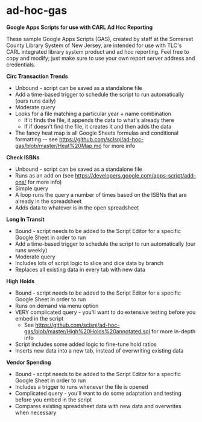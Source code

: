 # ad-hoc-gas
__Google Apps Scripts for use with CARL Ad Hoc Reporting__

These sample Google Apps Scripts (GAS), created by staff at the Somerset County Library System of New Jersey, are intended for use with TLC's CARL integrated library system product and ad hoc reporting. Feel free to copy and modify; just make sure to use your own report server address and credentials.

__Circ Transaction Trends__
 * Unbound - script can be saved as a standalone file
 * Add a time-based trigger to schedule the script to run automatically (ours runs daily)
 * Moderate query
 * Looks for a file matching a particular year + name combination
   * If it finds the file, it appends the data to what's already there
   * If if doesn't find the file, it creates it and then adds the data
 * The fancy heat map is all Google Sheets formulas and conditional formatting -- see https://github.com/sclsnj/ad-hoc-gas/blob/master/Heat%20Map.md for more info

__Check ISBNs__
 * Unbound - script can be saved as a standalone file
 * Runs as an add on (see https://developers.google.com/apps-script/add-ons/ for more info)
 * Simple query
 * A loop runs the query a number of times based on the ISBNs that are already in the spreadsheet
 * Adds data to whatever is in the open spreadsheet

__Long In Transit__
 * Bound - script needs to be added to the Script Editor for a specific Google Sheet in order to run
 * Add a time-based trigger to schedule the script to run automatically (our runs weekly)
 * Moderate query
 * Includes lots of script logic to slice and dice data by branch
 * Replaces all existing data in every tab with new data

__High Holds__
 * Bound - script needs to be added to the Script Editor for a specific Google Sheet in order to run
 * Runs on demand via menu option
 * VERY complicated query - you'll want to do extensive testing before you embed in the script
   * See https://github.com/sclsnj/ad-hoc-gas/blob/master/High%20Holds%20annotated.sql for more in-depth info
 * Script includes some added logic to fine-tune hold ratios
 * Inserts new data into a new tab, instead of overwriting existing data

__Vendor Spending__
 * Bound - script needs to be added to the Script Editor for a specific Google Sheet in order to run
 * Includes a trigger to runs whenever the file is opened
 * Complicated query - you'll want to do some adaptation and testing before you embed in the script
 * Compares existing spreadsheet data with new data and overwrites when necessary

